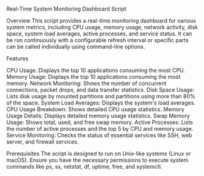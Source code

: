 Real-Time System Monitoring Dashboard Script

Overview
This script provides a real-time monitoring dashboard for various system metrics, including CPU usage, memory usage, network activity, disk space, system load averages, active processes, and service status. It can be run continuously with a configurable refresh interval or specific parts can be called individually using command-line options.

Features

CPU Usage: Displays the top 10 applications consuming the most CPU.
Memory Usage: Displays the top 10 applications consuming the most memory.
Network Monitoring: Shows the number of concurrent connections, packet drops, and data transfer statistics.
Disk Space Usage: Lists disk usage by mounted partitions and partitions using more than 80% of the space.
System Load Averages: Displays the system's load averages.
CPU Usage Breakdown: Shows detailed CPU usage statistics.
Memory Usage Details: Displays detailed memory usage statistics.
Swap Memory Usage: Shows total, used, and free swap memory.
Active Processes: Lists the number of active processes and the top 5 by CPU and memory usage.
Service Monitoring: Checks the status of essential services like SSH, web server, and firewall services.

Prerequisites
The script is designed to run on Unix-like systems (Linux or macOS).
Ensure you have the necessary permissions to execute system commands like ps, ss, netstat, df, uptime, free, and systemctl.
